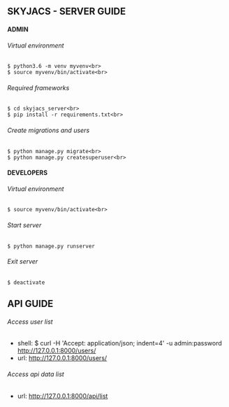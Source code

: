 
## SKYJACS - SERVER GUIDE

#### ADMIN
###### Virtual environment<br>
```
$ python3.6 -m venv myvenv<br>
$ source myvenv/bin/activate<br>
```
###### Required frameworks<br>
```
$ cd skyjacs_server<br>
$ pip install -r requirements.txt<br>
```
###### Create migrations and users<br>
```
$ python manage.py migrate<br>
$ python manage.py createsuperuser<br>
```

#### DEVELOPERS
###### Virtual environment<br>
```
$ source myvenv/bin/activate<br>
```
###### Start server<br>
```
$ python manage.py runserver
```
###### Exit server<br>
```
$ deactivate
```
## API GUIDE

###### Access user list<br>
- shell: $ curl -H 'Accept: application/json; indent=4' -u admin:password http://127.0.0.1:8000/users/
- url: http://127.0.0.1:8000/users/

###### Access api data list<br>
- url: http://127.0.0.1:8000/api/list

